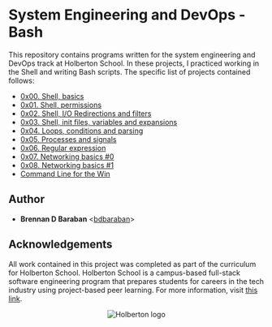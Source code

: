 # System Engineering and DevOps - Bash
This repository contains programs written for the system engineering and DevOps
track at Holberton School. In these projects, I practiced working in the Shell
and writing Bash scripts. The specific list of projects contained follows:

  * [0x00. Shell, basics](0x00-shell_basics)
  * [0x01. Shell, permissions](0x01-shell_permissions)
  * [0x02. Shell, I/O Redirections and filters](0x02-shell_redirections)
  * [0x03. Shell, init files, variables and expansions](0x03-shell_variables_expansions)
  * [0x04. Loops, conditions and parsing](0x04-loops_conditions_and_parsing)
  * [0x05. Processes and signals](0x05-processes_and_signals)
  * [0x06. Regular expression](0x06-regular_expressions)
  * [0x07. Networking basics #0](0x07-networking_basics)
  * [0x08. Networking basics #1](./0x08-networking_basics_2)
  * [Command Line for the Win](./command_line_for_the_win)

## Author
  * __Brennan D Baraban__ <[bdbaraban](https://github.com/bdbaraban)>

## Acknowledgements
All work contained in this project was completed as part of the curriculum for
Holberton School. Holberton School is a campus-based full-stack software
engineering program that prepares students for careers in the tech industry
using project-based peer learning. For more information, visit
[this link](https://www.holbertonschool.com/).

<p align="center">
  <img src="http://www.holbertonschool.com/holberton-logo.png" alt="Holberton logo">
</p>
